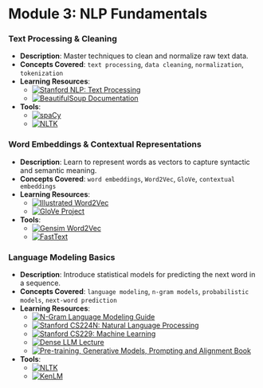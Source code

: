 # Module 3: NLP Fundamentals

### Text Processing & Cleaning
- **Description**: Master techniques to clean and normalize raw text data.
- **Concepts Covered**: `text processing`, `data cleaning`, `normalization`, `tokenization`
- **Learning Resources**:
  - [![Stanford NLP: Text Processing](https://badgen.net/badge/Tutorial/Stanford%20NLP%3A%20Text%20Processing/blue)](https://nlp.stanford.edu/IR-book/html/htmledition/text-processing-1.html)
  - [![BeautifulSoup Documentation](https://badgen.net/badge/Docs/BeautifulSoup%20Documentation/green)](https://www.crummy.com/software/BeautifulSoup/)
- **Tools**:
  - [![spaCy](https://badgen.net/badge/Framework/spaCy/green)](https://spacy.io/)
  - [![NLTK](https://badgen.net/badge/Framework/NLTK/green)](https://www.nltk.org/)

### Word Embeddings & Contextual Representations
- **Description**: Learn to represent words as vectors to capture syntactic and semantic meaning.
- **Concepts Covered**: `word embeddings`, `Word2Vec`, `GloVe`, `contextual embeddings`
- **Learning Resources**:
  - [![Illustrated Word2Vec](https://badgen.net/badge/Blog/Illustrated%20Word2Vec/cyan)](https://jalammar.github.io/illustrated-word2vec/)
  - [![GloVe Project](https://badgen.net/badge/Website/GloVe%20Project/blue)](https://nlp.stanford.edu/projects/glove/)
- **Tools**:
  - [![Gensim Word2Vec](https://badgen.net/badge/Framework/Gensim%20Word2Vec/green)](https://radimrehurek.com/gensim/models/word2vec.html)
  - [![FastText](https://badgen.net/badge/Framework/FastText/green)](https://fasttext.cc/)

### Language Modeling Basics
- **Description**: Introduce statistical models for predicting the next word in a sequence.
- **Concepts Covered**: `language modeling`, `n-gram models`, `probabilistic models`, `next-word prediction`
- **Learning Resources**:
  - [![N-Gram Language Modeling Guide](https://badgen.net/badge/Tutorial/N-Gram%20Language%20Modeling%20Guide/blue)](https://www.geeksforgeeks.org/n-gram-language-modeling/)
  - [![Stanford CS224N: Natural Language Processing](https://badgen.net/badge/Course/Stanford%20CS224N/orange)](https://web.stanford.edu/class/cs224n/)
  - [![Stanford CS229: Machine Learning](https://badgen.net/badge/Course/Stanford%20CS229/orange)](https://cs229.stanford.edu/)
  - [![Dense LLM Lecture](https://badgen.net/badge/Video/Dense%20LLM%20Lecture/red)](https://youtu.be/9vM4p9NN0Ts)
  - [![Pre-training, Generative Models, Prompting and Alignment Book](https://badgen.net/badge/Paper/Pre-training%2C%20Generative%20Models%2C%20Prompting%20and%20Alignment%20Book/purple)](https://arxiv.org/pdf/2501.09223)
- **Tools**:
  - [![NLTK](https://badgen.net/badge/Framework/NLTK/green)](https://www.nltk.org/)
  - [![KenLM](https://badgen.net/badge/Framework/KenLM/green)](https://kheafield.com/code/kenlm/)